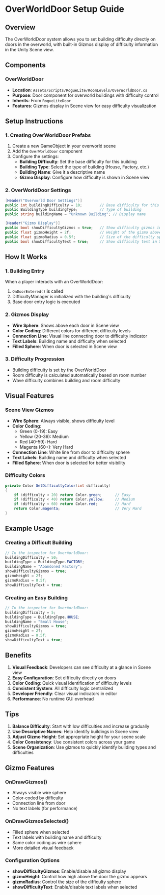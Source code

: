 # OverWorldDoor Setup Guide

## Overview
The OverWorldDoor system allows you to set building difficulty directly on doors in the overworld, with built-in Gizmos display of difficulty information in the Unity Scene view.

## Components

### OverWorldDoor
- **Location**: `Assets/Scripts/RogueLite/RoomLevels/OverWorldDoor.cs`
- **Purpose**: Door component for overworld buildings with difficulty control
- **Inherits**: From `RogueLiteDoor`
- **Features**: Gizmos display in Scene view for easy difficulty visualization

## Setup Instructions

### 1. Creating OverWorldDoor Prefabs

1. Create a new GameObject in your overworld scene
2. Add the `OverWorldDoor` component
3. Configure the settings:
   - **Building Difficulty**: Set the base difficulty for this building
   - **Building Type**: Select the type of building (House, Factory, etc.)
   - **Building Name**: Give it a descriptive name
   - **Gizmo Display**: Configure how difficulty is shown in Scene view

### 2. OverWorldDoor Settings

```csharp
[Header("Overworld Door Settings")]
public int buildingDifficulty = 10;        // Base difficulty for this building
public BuildingType buildingType;          // Type of building
public string buildingName = "Unknown Building"; // Display name

[Header("Gizmo Display")]
public bool showDifficultyGizmos = true;   // Show difficulty gizmos in Scene view
public float gizmoHeight = 2f;             // Height of the gizmo above the door
public float gizmoRadius = 0.5f;           // Size of the difficulty sphere
public bool showDifficultyText = true;     // Show difficulty text in Scene view
```

## How It Works

### 1. Building Entry
When a player interacts with an OverWorldDoor:
1. `OnDoorEntered()` is called
2. DifficultyManager is initialized with the building's difficulty
3. Base door entry logic is executed

### 2. Gizmos Display
- **Wire Sphere**: Shows above each door in Scene view
- **Color Coding**: Different colors for different difficulty levels
- **Connection Line**: Visual line connecting door to difficulty indicator
- **Text Labels**: Building name and difficulty when selected
- **Filled Sphere**: When door is selected in Scene view

### 3. Difficulty Progression
- Building difficulty is set by the OverWorldDoor
- Room difficulty is calculated automatically based on room number
- Wave difficulty combines building and room difficulty

## Visual Features

### Scene View Gizmos
- **Wire Sphere**: Always visible, shows difficulty level
- **Color Coding**: 
  - Green (0-19): Easy
  - Yellow (20-39): Medium  
  - Red (40-59): Hard
  - Magenta (60+): Very Hard
- **Connection Line**: White line from door to difficulty sphere
- **Text Labels**: Building name and difficulty when selected
- **Filled Sphere**: When door is selected for better visibility

### Difficulty Colors
```csharp
private Color GetDifficultyColor(int difficulty)
{
    if (difficulty < 20) return Color.green;      // Easy
    if (difficulty < 40) return Color.yellow;     // Medium
    if (difficulty < 60) return Color.red;        // Hard
    return Color.magenta;                         // Very Hard
}
```

## Example Usage

### Creating a Difficult Building
```csharp
// In the inspector for OverWorldDoor:
buildingDifficulty = 50;
buildingType = BuildingType.FACTORY;
buildingName = "Abandoned Factory";
showDifficultyGizmos = true;
gizmoHeight = 2f;
gizmoRadius = 0.5f;
showDifficultyText = true;
```

### Creating an Easy Building
```csharp
// In the inspector for OverWorldDoor:
buildingDifficulty = 5;
buildingType = BuildingType.HOUSE;
buildingName = "Small House";
showDifficultyGizmos = true;
gizmoHeight = 2f;
gizmoRadius = 0.5f;
showDifficultyText = true;
```

## Benefits

1. **Visual Feedback**: Developers can see difficulty at a glance in Scene view
2. **Easy Configuration**: Set difficulty directly on doors
3. **Color Coding**: Quick visual identification of difficulty levels
4. **Consistent System**: All difficulty logic centralized
5. **Developer Friendly**: Clear visual indicators in editor
6. **Performance**: No runtime GUI overhead

## Tips

1. **Balance Difficulty**: Start with low difficulties and increase gradually
2. **Use Descriptive Names**: Help identify buildings in Scene view
3. **Adjust Gizmo Height**: Set appropriate height for your scene scale
4. **Color Consistency**: Use consistent colors across your game
5. **Scene Organization**: Use gizmos to quickly identify building types and difficulties

## Gizmo Features

### OnDrawGizmos()
- Always visible wire sphere
- Color-coded by difficulty
- Connection line from door
- No text labels (for performance)

### OnDrawGizmosSelected()
- Filled sphere when selected
- Text labels with building name and difficulty
- Same color coding as wire sphere
- More detailed visual feedback

### Configuration Options
- **showDifficultyGizmos**: Enable/disable all gizmo display
- **gizmoHeight**: Control how high above the door the gizmo appears
- **gizmoRadius**: Control the size of the difficulty sphere
- **showDifficultyText**: Enable/disable text labels when selected 